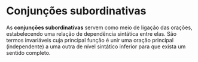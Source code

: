 # Conjunções subordinativas

As **conjunções subordinativas** servem como meio de ligação das orações, estabelecendo uma relação de dependência sintática entre elas. São termos invariáveis cuja principal função é unir uma oração principal (independente) a uma outra de nível sintático inferior para que exista um sentido completo.
